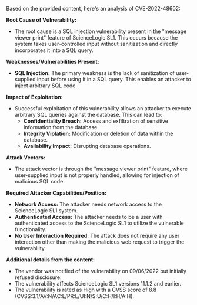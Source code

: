 Based on the provided content, here's an analysis of CVE-2022-48602:

**Root Cause of Vulnerability:**
- The root cause is a SQL injection vulnerability present in the "message viewer print" feature of ScienceLogic SL1. This occurs because the system takes user-controlled input without sanitization and directly incorporates it into a SQL query.

**Weaknesses/Vulnerabilities Present:**
- **SQL Injection:** The primary weakness is the lack of sanitization of user-supplied input before using it in a SQL query. This enables an attacker to inject arbitrary SQL code.

**Impact of Exploitation:**
- Successful exploitation of this vulnerability allows an attacker to execute arbitrary SQL queries against the database. This can lead to:
    - **Confidentiality Breach:** Access and exfiltration of sensitive information from the database.
    - **Integrity Violation:** Modification or deletion of data within the database.
    - **Availability Impact:** Disrupting database operations.

**Attack Vectors:**
- The attack vector is through the "message viewer print" feature, where user-supplied input is not properly handled, allowing for injection of malicious SQL code.

**Required Attacker Capabilities/Position:**
- **Network Access:** The attacker needs network access to the ScienceLogic SL1 system.
- **Authenticated Access:** The attacker needs to be a user with authenticated access to the ScienceLogic SL1 to utilize the vulnerable functionality.
- **No User Interaction Required**: The attack does not require any user interaction other than making the malicious web request to trigger the vulnerability

**Additional details from the content:**
- The vendor was notified of the vulnerability on 09/06/2022 but initially refused disclosure.
- The vulnerability affects ScienceLogic SL1 versions 11.1.2 and earlier.
- The vulnerability is rated as High with a CVSS score of 8.8 (CVSS:3.1/AV:N/AC:L/PR:L/UI:N/S:U/C:H/I:H/A:H).